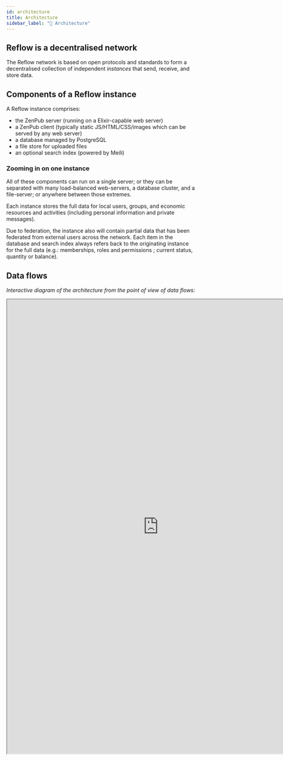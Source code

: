 ```yaml
---
id: architecture
title: Architecture
sidebar_label: "🔩 Architecture"
---
```


## Reflow is a decentralised network

The Reflow network is based on open protocols and standards to form a decentralised collection of independent *instances* that send, receive, and store data. 

## Components of a Reflow instance

A Reflow instance comprises: 

- the ZenPub server (running on a Elixir-capable web server)
- a ZenPub client (typically static JS/HTML/CSS/images which can be served by any web server)
- a database managed by PostgreSQL
- a file store for uploaded files
- an optional search index (powered by Meili)

### Zooming in on one instance

All of these components can run on a single server; or they can be separated with many load-balanced web-servers, a database cluster, and a file-server; or anywhere between those extremes.

Each instance stores the full data for local users, groups, and economic resources and activities (including personal information and private messages).

Due to federation, the instance also will contain partial data that has been federated from external users across the network. Each item in the database and search index always refers back to the originating instance for the full data (e.g.: memberships, roles and permissions ; current status, quantity or balance).


## Data flows

*Interactive diagram of the architecture from the point of view of data flows:*

<iframe width="800" height="1200" src="https://whimsical.com/embed/KaHd3DwFm69YMLj94fUweA"></iframe>

